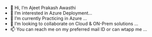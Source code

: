 - 👋 Hi, I’m Ajeet Prakash Awasthi
- 👀 I’m interested in Azure Deployment...
- 🌱 I’m currently Practicing in Azure ...
- 💞️ I’m looking to collaborate on Cloud & ON-Prem solutions ...
- 📫 You can reach me on my preferred mail ID or can wtapp me ...

<!---
a1awasthi/a1awasthi is a ✨ special ✨ repository because its `README.md` (this file) appears on your GitHub profile.
You can click the Preview link to take a look at your changes.
--->
